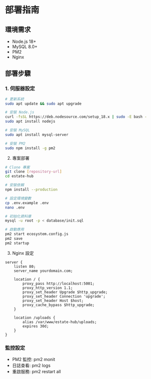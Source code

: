 # 部署指南

## 環境需求
- Node.js 18+
- MySQL 8.0+
- PM2
- Nginx

## 部署步驟

### 1. 伺服器設定
```bash
# 更新系統
sudo apt update && sudo apt upgrade

# 安裝 Node.js
curl -fsSL https://deb.nodesource.com/setup_18.x | sudo -E bash -
sudo apt install nodejs

# 安裝 MySQL
sudo apt install mysql-server

# 安裝 PM2
sudo npm install -g pm2
```
2. 專案部署
```bash
# Clone 專案
git clone [repository-url]
cd estate-hub

# 安裝依賴
npm install --production

# 設定環境變數
cp .env.example .env
nano .env

# 初始化資料庫
mysql -u root -p < database/init.sql

# 啟動應用
pm2 start ecosystem.config.js
pm2 save
pm2 startup
```
3. Nginx 設定
```nginx
server {
    listen 80;
    server_name yourdomain.com;

    location / {
        proxy_pass http://localhost:5001;
        proxy_http_version 1.1;
        proxy_set_header Upgrade $http_upgrade;
        proxy_set_header Connection 'upgrade';
        proxy_set_header Host $host;
        proxy_cache_bypass $http_upgrade;
    }

    location /uploads {
        alias /var/www/estate-hub/uploads;
        expires 30d;
    }
}
```

### 監控設定

- PM2 監控: pm2 monit
- 日誌查看: pm2 logs
- 重啟服務: pm2 restart all